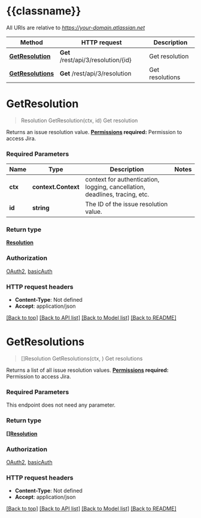 # {{classname}}

All URIs are relative to *https://your-domain.atlassian.net*

Method | HTTP request | Description
------------- | ------------- | -------------
[**GetResolution**](IssueResolutionsApi.md#GetResolution) | **Get** /rest/api/3/resolution/{id} | Get resolution
[**GetResolutions**](IssueResolutionsApi.md#GetResolutions) | **Get** /rest/api/3/resolution | Get resolutions

# **GetResolution**
> Resolution GetResolution(ctx, id)
Get resolution

Returns an issue resolution value.  **[Permissions](#permissions) required:** Permission to access Jira.

### Required Parameters

Name | Type | Description  | Notes
------------- | ------------- | ------------- | -------------
 **ctx** | **context.Context** | context for authentication, logging, cancellation, deadlines, tracing, etc.
  **id** | **string**| The ID of the issue resolution value. | 

### Return type

[**Resolution**](Resolution.md)

### Authorization

[OAuth2](../README.md#OAuth2), [basicAuth](../README.md#basicAuth)

### HTTP request headers

 - **Content-Type**: Not defined
 - **Accept**: application/json

[[Back to top]](#) [[Back to API list]](../README.md#documentation-for-api-endpoints) [[Back to Model list]](../README.md#documentation-for-models) [[Back to README]](../README.md)

# **GetResolutions**
> []Resolution GetResolutions(ctx, )
Get resolutions

Returns a list of all issue resolution values.  **[Permissions](#permissions) required:** Permission to access Jira.

### Required Parameters
This endpoint does not need any parameter.

### Return type

[**[]Resolution**](Resolution.md)

### Authorization

[OAuth2](../README.md#OAuth2), [basicAuth](../README.md#basicAuth)

### HTTP request headers

 - **Content-Type**: Not defined
 - **Accept**: application/json

[[Back to top]](#) [[Back to API list]](../README.md#documentation-for-api-endpoints) [[Back to Model list]](../README.md#documentation-for-models) [[Back to README]](../README.md)

